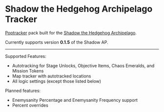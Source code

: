 # Shadow the Hedgehog Archipelago Tracker

[Poptracker](https://github.com/black-sliver/PopTracker/) pack built for the [Shadow the Hedgehog Archipelago](https://github.com/choatix/Archipelago).

Currently supports version **0.1.5** of the Shadow AP.

---

Supported Features:
- Autotracking for Stage Unlocks, Objective Items, Chaos Emeralds, and Mission Tokens
- Map tracker with autotracked locations
- All logic settings (except those listed below)

Planned features:

- Enemysanity Percentage and Enemysanity Frequency support
- Percent overrides
